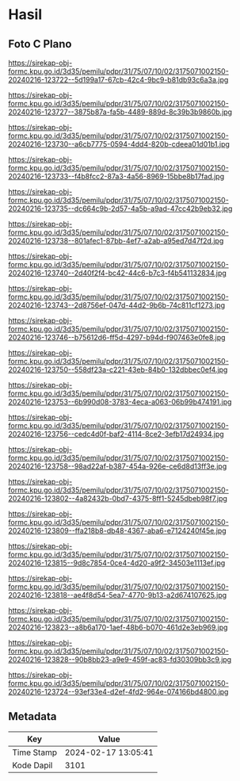 # Hasil

## Foto C Plano

https://sirekap-obj-formc.kpu.go.id/3d35/pemilu/pdpr/31/75/07/10/02/3175071002150-20240216-123722--5d199a17-67cb-42c4-9bc9-b81db93c6a3a.jpg

https://sirekap-obj-formc.kpu.go.id/3d35/pemilu/pdpr/31/75/07/10/02/3175071002150-20240216-123727--3875b87a-fa5b-4489-889d-8c39b3b9860b.jpg

https://sirekap-obj-formc.kpu.go.id/3d35/pemilu/pdpr/31/75/07/10/02/3175071002150-20240216-123730--a6cb7775-0594-4dd4-820b-cdeea01d01b1.jpg

https://sirekap-obj-formc.kpu.go.id/3d35/pemilu/pdpr/31/75/07/10/02/3175071002150-20240216-123733--f4b8fcc2-87a3-4a56-8969-15bbe8b17fad.jpg

https://sirekap-obj-formc.kpu.go.id/3d35/pemilu/pdpr/31/75/07/10/02/3175071002150-20240216-123735--dc664c9b-2d57-4a5b-a9ad-47cc42b9eb32.jpg

https://sirekap-obj-formc.kpu.go.id/3d35/pemilu/pdpr/31/75/07/10/02/3175071002150-20240216-123738--801afec1-87bb-4ef7-a2ab-a95ed7d47f2d.jpg

https://sirekap-obj-formc.kpu.go.id/3d35/pemilu/pdpr/31/75/07/10/02/3175071002150-20240216-123740--2d40f2f4-bc42-44c6-b7c3-f4b541132834.jpg

https://sirekap-obj-formc.kpu.go.id/3d35/pemilu/pdpr/31/75/07/10/02/3175071002150-20240216-123743--2d8756ef-047d-44d2-9b6b-74c811cf1273.jpg

https://sirekap-obj-formc.kpu.go.id/3d35/pemilu/pdpr/31/75/07/10/02/3175071002150-20240216-123746--b75612d6-ff5d-4297-b94d-f907463e0fe8.jpg

https://sirekap-obj-formc.kpu.go.id/3d35/pemilu/pdpr/31/75/07/10/02/3175071002150-20240216-123750--558df23a-c221-43eb-84b0-132dbbec0ef4.jpg

https://sirekap-obj-formc.kpu.go.id/3d35/pemilu/pdpr/31/75/07/10/02/3175071002150-20240216-123753--6b990d08-3783-4eca-a063-06b99b474191.jpg

https://sirekap-obj-formc.kpu.go.id/3d35/pemilu/pdpr/31/75/07/10/02/3175071002150-20240216-123756--cedc4d0f-baf2-4114-8ce2-3efb17d24934.jpg

https://sirekap-obj-formc.kpu.go.id/3d35/pemilu/pdpr/31/75/07/10/02/3175071002150-20240216-123758--98ad22af-b387-454a-926e-ce6d8d13ff3e.jpg

https://sirekap-obj-formc.kpu.go.id/3d35/pemilu/pdpr/31/75/07/10/02/3175071002150-20240216-123802--4a82432b-0bd7-4375-8ff1-5245dbeb98f7.jpg

https://sirekap-obj-formc.kpu.go.id/3d35/pemilu/pdpr/31/75/07/10/02/3175071002150-20240216-123809--ffa218b8-db48-4367-aba6-e7124240f45e.jpg

https://sirekap-obj-formc.kpu.go.id/3d35/pemilu/pdpr/31/75/07/10/02/3175071002150-20240216-123815--9d8c7854-0ce4-4d20-a9f2-34503e1113ef.jpg

https://sirekap-obj-formc.kpu.go.id/3d35/pemilu/pdpr/31/75/07/10/02/3175071002150-20240216-123818--ae4f8d54-5ea7-4770-9b13-a2d674107625.jpg

https://sirekap-obj-formc.kpu.go.id/3d35/pemilu/pdpr/31/75/07/10/02/3175071002150-20240216-123823--a8b6a170-1aef-48b6-b070-461d2e3eb969.jpg

https://sirekap-obj-formc.kpu.go.id/3d35/pemilu/pdpr/31/75/07/10/02/3175071002150-20240216-123828--90b8bb23-a9e9-459f-ac83-fd30309bb3c9.jpg

https://sirekap-obj-formc.kpu.go.id/3d35/pemilu/pdpr/31/75/07/10/02/3175071002150-20240216-123724--93ef33e4-d2ef-4fd2-964e-074166bd4800.jpg


## Metadata

| Key        | Value               |
| ---------- | ------------------- |
| Time Stamp | 2024-02-17 13:05:41 |
| Kode Dapil | 3101                |



